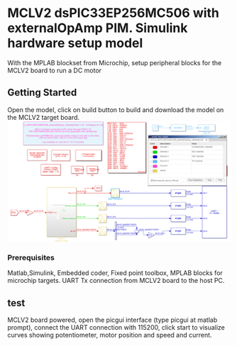 # MCLV2 dsPIC33EP256MC506 with externalOpAmp PIM. Simulink hardware setup model

With the MPLAB blockset from Microchip, setup peripheral blocks for the MCLV2 board to run a DC motor

## Getting Started

Open the model, click on build button to build and download the model on the MCLV2 target board.
![Model_Hardware_Test_withSampleTime.slx](.\Fig\Model_Hardware_Test_withSampleTime.png)

### Prerequisites

Matlab,Simulink, Embedded coder, Fixed point toolbox, MPLAB blocks for microchip targets.
UART Tx connection from MCLV2 board to the host PC.

## test

MCLV2 board powered, open the picgui interface (type picgui at matlab prompt), connect the UART connection with 115200, click start to visualize curves showing potentiometer, motor position and speed and current.

